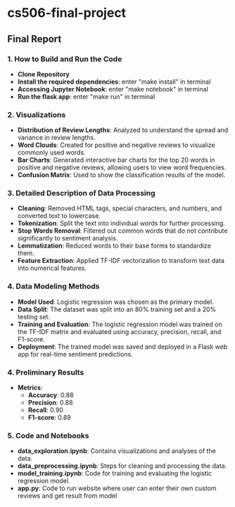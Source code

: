 # cs506-final-project

## **Final Report**

### 1. How to Build and Run the Code
- **Clone Repository**
- **Install the required dependencies**: enter "make install" in terminal
- **Accessing Jupyter Notebook**: enter "make notebook" in terminal
- **Run the flask app**: enter "make run" in terminal

### 2. Visualizations
- **Distribution of Review Lengths**: Analyzed to understand the spread and variance in review lengths.
- **Word Clouds**: Created for positive and negative reviews to visualize commonly used words.
- **Bar Charts**: Generated interactive bar charts for the top 20 words in positive and negative reviews, allowing users to view word frequencies.
- **Confusion Matrix**: Used to show the classification results of the model.

### 3. Detailed Description of Data Processing
- **Cleaning**: Removed HTML tags, special characters, and numbers, and converted text to lowercase.
- **Tokenization**: Split the text into individual words for further processing.
- **Stop Words Removal**: Filtered out common words that do not contribute significantly to sentiment analysis.
- **Lemmatization**: Reduced words to their base forms to standardize them.
- **Feature Extraction**: Applied TF-IDF vectorization to transform text data into numerical features.

### 4. Data Modeling Methods
- **Model Used**: Logistic regression was chosen as the primary model.
- **Data Split**: The dataset was split into an 80% training set and a 20% testing set.
- **Training and Evaluation**: The logistic regression model was trained on the TF-IDF matrix and evaluated using accuracy, precision, recall, and F1-score.
- **Deployment**:  The trained model was saved and deployed in a Flask web app for real-time sentiment predictions.

### 4. Preliminary Results
- **Metrics**:
  - **Accuracy**: 0.88
  - **Precision**: 0.88
  - **Recall**: 0.90
  - **F1-score**: 0.89

### 5. Code and Notebooks
- **data_exploration.ipynb**: Contains visualizations and analyses of the data.
- **data_preprocessing.ipynb**: Steps for cleaning and processing the data.
- **model_training.ipynb**: Code for training and evaluating the logistic regression model.
- **app.py**: Code to run website where user can enter their own custom reviews and get result from model
